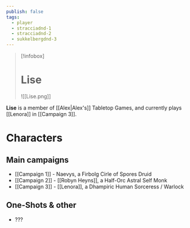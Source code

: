 ```yaml
---
publish: false
tags:
  - player
  - stracciadnd-1
  - stracciadnd-2
  - sukkelbergdnd-3
---
```

> [!infobox]  
> # Lise
> ![[Lise.png]]  

**Lise** is a member of [[Alex|Alex's]] Tabletop Games, and currently plays [[Lenora]] in [[Campaign 3]].
# Characters
## Main campaigns
- [[Campaign 1]] - Naevys, a Firbolg Cirle of Spores Druid
- [[Campaign 2]] - [[Robyn Heyns]], a Half-Orc Astral Self Monk
- [[Campaign 3]] - [[Lenora]], a Dhampiric Human Sorceress / Warlock
## One-Shots & other
- ???